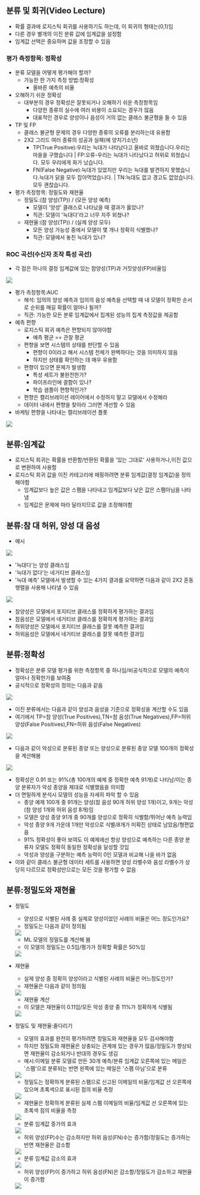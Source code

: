 ## 분류 및 회귀(Video Lecture)
- 확률 결과에 로지스틱 회귀를 사용하기도 하는데, 이 회귀의 형태는(0,1)임
- 다른 경우 별개의 이진 분류 값에 임계값을 설정함
- 임계값 선택은 중요하며 값을 조정할 수 있음 
### 평가 측정항목: 정확성
- 분류 모델을 어떻게 평가해야 할까?
  - 가능한 한 가지 측정 방법:정확성 
    - 올바른 예측의 비율
- 오해하기 쉬운 정확성
  - 대부분의 경우 정확성은 잘못되거나 오해하기 쉬운 측정항목임 
    - 다양한 종류의 실수에 여러 비용이 소요되는 경우가 많음
    - 대표적인 경우로 양성이나 음성이 거의 없는 클래스 불균형을 들 수 있음 
- TP 및 FP
  - 클래스 불균형 문제의 경우 다양한 종류의 오류를 분리하는데 유용함
  - 2X2 그리드 여러 종류의 성공과 실패(예 양치기소년)
    - TP(True Positive):우리는 늑대가 나타났다고 올바로 외쳤습니다.우리는 마을을 구했습니다 | FP:오류-우리는 늑대가 나타났다고 허위로 외쳤습니다. 모두 우리에게 화가 났습니다.
    - FN(False Negative):늑대가 있었지만 우리는 늑대를 발견하지 못했습니다.늑대가 닭을 모두 잡아먹었습니다. | TN:늑대도 없고 경고도 없었습니다. 모두 괜찮습니다.
- 평가 측정항목: 정밀도와 재현율
  - 정밀도:(참 양성(TP)) / (모든 양성 예측)
    - 모델이 '양성' 클래스로 나타났을 때 결과가 옳았나?
    - 직관: 모델이 '늑대다'라고 너무 자주 외쳤나?
  - 재현율:(참 양성(TP)) / (실제 양성 모두)
    - 모든 양성 가능성 중에서 모델이 몇 개나 정확히 식별했나?
    - 직관: 모델에서 놓친 늑대가 있나?
### ROC 곡선(수신자 조작 특성 곡선)
- 각 점은 하나의 결정 임계값에 있는 참양성(TP)과 거짓양성(FP)비율임 
<img src="https://user-images.githubusercontent.com/32586985/70700711-7fda9300-1d0e-11ea-9eef-e158ef3bf37a.png">

- 평가 측정항목:AUC
  - 해석: 임의의 양성 예측과 임의의 음성 예측을 선택할 때 내 모델이 정확한 순서로 순위를 매길 확률이 얼마나 될까?
  - 직관: 가능한 모든 분류 임계값에서 집계된 성능의 집계 측정값을 제공함 
- 예측 편향
  - 로지스틱 회귀 예측은 편향되지 않아야함
    - 예측 평균 == 관찰 평균
  - 편향을 보면 시스템의 상태를 판단할 수 있음
    - 편향이 0이라고 해서 시스템 전체가 완벽하다는 것을 의미하지 않음
    - 하지만 상태를 확인하는 데 매우 유용함 
  - 편향이 있으면 문제가 발생함 
    - 특성 세트가 불완전한가?
    - 파이프라인에 결함이 있나?
    - 학습 샘플이 편향적인가?
  - 편향은 캘리브레이션 레이어에서 수정하지 말고 모델에서 수정해라
  - 데이터 내에서 편향을 찾아라 그러면 개선할 수 있음
- 바케팅 편향을 나타내는 캘리브레이션 플롯
<img src="https://user-images.githubusercontent.com/32586985/70701432-b2d15680-1d0f-11ea-9b35-70209588719a.png">


## 분류:임계값
- 로지스틱 회귀는 확률을 반환함/반환된 확률을 '있는 그대로' 사용하거나,이진 값으로 변환하여 사용함 
- 로지스틱 회귀 값을 이진 카테고리에 매핑하려면 분류 임계값(결정 임계값)을 정의해야함
  - 임계값보다 높은 값은 스팸을 나타내고 임계값보다 낮은 값은 스팸아님을 나타냄 
  - 임계값은 문제에 따라 달라지므로 값을 조정해야함 

## 분류:참 대 허위, 양성 대 음성
- 예시
<img src="https://user-images.githubusercontent.com/32586985/70701932-9255cc00-1d10-11ea-89e4-2a2deabaaeae.png">

- '늑대다'는 양성 클래스임
- '늑대가 없다'는 네거티브 클래스임 
- '늑대 예측' 모델에서 발생할 수 있는 4가지 결과를 요약하면 다음과 같이 2X2 혼동 행렬을 사용해 나타낼 수 있음 
<img src="https://user-images.githubusercontent.com/32586985/70702048-c29d6a80-1d10-11ea-9f71-1a73e754fecf.png">

- 참양성은 모델에서 포지티브 클래스를 정확하게 평가하는 결과임
- 참음성은 모델에서 네거티브 클래스를 정확하게 평가하는 결과임 
- 허위양성은 모델에서 포지티브 클래스를 잘못 예측한 결과임
- 허위음성은 모델에서 네거티브 클래스를 잘못 예측한 결과임 

## 분류:정확성
- 정확성은 분류 모델 평가를 위한 측정항목 중 하나임/비공식적으로 모델의 예측이 얼마나 정확한가를 보여줌
- 공식적으로 정확성의 정의는 다음과 같음 
<img src="https://user-images.githubusercontent.com/32586985/70702371-4c4d3800-1d11-11ea-970e-be7304b8594c.png">

- 이진 분류에서는 다음과 같이 양성과 음성을 기준으로 정확성을 계산할 수도 있음 
- 여기에서 TP=참 양성(True Positives),TN=참 음성(True Negatives),FP=허위 양성(False Positives),FN=허위 음성(False Negatives)
<img src="https://user-images.githubusercontent.com/32586985/70702434-69820680-1d11-11ea-9df2-df657a0b818b.png">

- 다음과 같이 악성으로 분류된 종양 또는 양성으로 분류된 종양 모델 100개의 정확성을 계산해봄
<img src="https://user-images.githubusercontent.com/32586985/70702599-c2ea3580-1d11-11ea-9e99-03bff1f463e6.png">

- 정확성은 0.91 또는 91%(총 100개의 예제 중 정확한 예측 91개)로 나타남/이는 종양 분류자가 악성 종양을 제대로 식별했음을 의미함
- 더 면밀하게 분석시 모델의 성능을 자세히 파악 할 수 있음 
  - 종양 예제 100개 중 91개는 양성(참 음성 90개 허위 양성 1개)이고, 9개는 악성(참 양성 1개와 허위 음성 8개)임 
  - 모델은 양성 종양 91개 중 90개를 양성으로 정확히 식별함/뛰어난 예측 능력임 
  - 악성 종양 9개 가운데 1개만 악성으로 식별/8개가 미확진 상태로 남았음/형편없음 
  - 91% 정확성이 좋아 보여도 이 예제에선 항상 양성으로 예측하는 다른 종양 분류자 모델도 정확히 동일한 정확성을 달성할 것임 
  - 악성과 양성을 구분하는 예측 능력이 0인 모델과 비교해 나을 바가 없음
- 이와 같이 클래스 불균형 데이터 세트를 사용하면 양성 라벨수와 음성 라벨수가 상당히 다르므로 정확성만으로는 모든 것을 평가할 수 없음 

## 분류:정밀도와 재현율
- 정밀도
  - 양성으로 식별된 사례 중 실제로 양성이었던 사례의 비율은 어느 정도인가요?
  - 정밀도는 다음과 같이 정의됨 
  <img src="https://user-images.githubusercontent.com/32586985/70702988-85d27300-1d12-11ea-9de4-322fb33e6966.png">
  
  - ML 모델의 정밀도를 계산해 봄
  - 이 모델의 정밀도는 0.5임/평가가 정확할 확률은 50%임 
  <img src="https://user-images.githubusercontent.com/32586985/70703087-b0243080-1d12-11ea-8a3d-3845b831f89f.png">
  
- 재현율
  - 실제 양성 중 정확히 양성이라고 식별된 사례의 비율은 어느정도인가?
  - 재현율은 다음과 같이 정의됨 
  <img src="https://user-images.githubusercontent.com/32586985/70703182-e5c91980-1d12-11ea-9e43-eec152924c7a.png">
  
  - 재현율 계산
  - 이 모델은 재현율이 0.11임/모든 악성 종양 중 11%가 정확하게 식별됨 
  <img src="https://user-images.githubusercontent.com/32586985/70703235-ff6a6100-1d12-11ea-9f79-bd0214f6501d.png">
  
- 정밀도 및 재현율:줄다리기
  - 모델의 효과를 완전히 평가하려면 정밀도와 재현율을 모두 검사해야함 
  - 하지만 정밀도와 재현율은 상충되는 관계에 있는 경우가 많음/정밀도가 향상되면 재현율이 감소되거나 반대의 경우도 생김 
  - 예시:이메일 분류 모델로 만든 30개 예측/분류 임계값 오른쪽에 있는 메일은 '스팸'으로 분류되는 반면 왼쪽에 있는 메일은 '스팸 아님'으로 분류
  <img src="https://user-images.githubusercontent.com/32586985/70703422-7bfd3f80-1d13-11ea-9c59-ffd1ff1efd29.png">
  
  - 정밀도는 정확하게 분류된 스팸으로 신고된 이메일의 비율/임계값 선 오른쪽에 있으며 초록색으로 표시된 점의 비율 측정
  <img src="https://user-images.githubusercontent.com/32586985/70703534-b1099200-1d13-11ea-80c4-3022ab1789c9.png">
  
  - 재현율은 정확하게 분류된 실제 스팸 이메일의 비율/임계값 선 오른쪽에 있는 초록색 점의 비율을 측정
  <img src="https://user-images.githubusercontent.com/32586985/70703540-b4048280-1d13-11ea-9a0e-6d7ec4b3db4e.png">
  
  - 분류 임계값 증가의 효과
  <img src="https://user-images.githubusercontent.com/32586985/70703702-f4640080-1d13-11ea-985b-955b8b1cbe1f.png">
  
  - 허위 양성(FP)수는 감소하지만 허위 음성(FN)수는 증가함/정밀도는 증가하는 반면 재현율은 감소함 
  <img src="https://user-images.githubusercontent.com/32586985/70703707-f6c65a80-1d13-11ea-9d91-0680d8d950b0.png">
  
  - 분류 임계값 감소의 효과
  <img src="https://user-images.githubusercontent.com/32586985/70703801-283f2600-1d14-11ea-82a6-3783d2892087.png">
  
  - 허위 양성(FP)이 증가하고 허위 음성(FN)은 감소함/정밀도가 감소하고 재현율이 증가함 
  <img src="https://user-images.githubusercontent.com/32586985/70703829-355c1500-1d14-11ea-82c1-12e567aed122.png">
  
  
